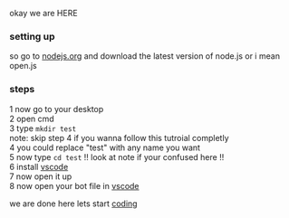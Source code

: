 okay we are HERE
### setting up
so go to [nodejs.org](https://nodejs.org/en/) and download the latest version of node.js or i mean open.js
### steps
1 now go to your desktop<br/>
2 open cmd<br/>
3 type `mkdir test` <br/>
note: skip step 4 if you wanna follow this tutroial completly<br/>
4 you could replace "test" with any name you want<br/>
5 now type `cd test` !! look at note if your confused here !!<br/>
6 install [vscode](https://code.visualstudio.com/download)<br/>
7 now open it up<br/>
8 now open your bot file in [vscode](https://code.visualstudio.com/download)<br/>

we are done here lets start [coding](startingtocode.md)
